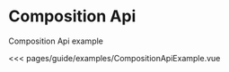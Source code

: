 # Composition Api

Composition Api example

<script setup>
import CompositionApiExample from './CompositionApiExample.vue';
</script>

<<< pages/guide/examples/CompositionApiExample.vue

<CompositionApiExample />
